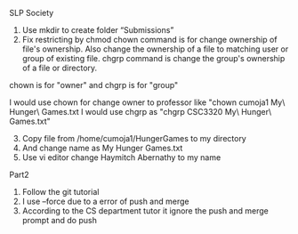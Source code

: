 SLP Society
1.	Use mkdir to create folder “Submissions”
2.	Fix restricting by chmod
chown command is for change ownership of file's ownership. Also change the ownership of a file to matching user or group of existing file.
chgrp command is change the group's ownership of a file or directory.

chown is for "owner" and chgrp is for "group"

I would use chown for change owner to professor like "chown cumoja1 My\ Hunger\ Games.txt
I would use chgrp as "chgrp CSC3320 My\ Hunger\ Games.txt"

3.	Copy file from /home/cumoja1/HungerGames to my directory
4.	And change name as My Hunger Games.txt
5.	Use vi editor change Haymitch Abernathy to my name


Part2
1.	Follow the git tutorial
2.	I use –force due to a error of push and merge
3.	According to the CS department tutor it ignore the push and merge prompt and do push
